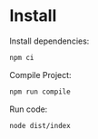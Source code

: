 # Install

Install dependencies:
```bash
npm ci
```

Compile Project:
```bash
npm run compile
```

Run code:
```bash
node dist/index
```